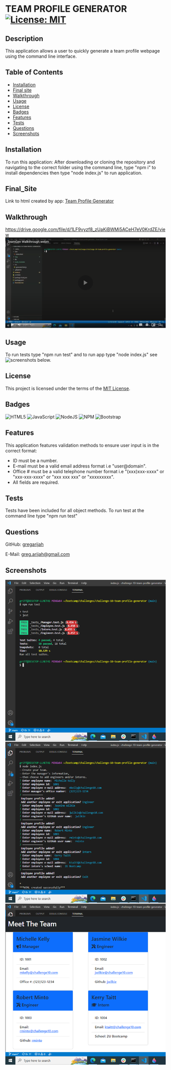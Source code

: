 # TEAM PROFILE GENERATOR	[![License: MIT](https://img.shields.io/badge/License-MIT-yellow.svg)](https://choosealicense.com/licenses/mit/)

## Description

This application allows a user to quickly generate a team profile webpage using the command line interface.

## Table of Contents

- [Installation](#installation)
- [Final site](#final_site)
- [Walkthrough](#walkthrough)
- [Usage](#usage)
- [License](#license)
- [Badges](#badges)
- [Features](#features)
- [Tests](#tests)
- [Questions](#questions)
- [Screenshots](#screenshots)

## Installation

To run this application:  After downloading or cloning the repository and navigating to the correct folder using the command line, type "npm i" to install dependencies then type  "node index.js"  to run application.

## Final_Site

Link to html created by app:  [Team Profile Generator](./index.html) 

## Walkthrough

https://drive.google.com/file/d/1LF9vyzf8_zUaKiBWMi5ACeH7eV0KrdZE/view
[![videolink](./img/screenshot_video.png)](https://drive.google.com/file/d/1LF9vyzf8_zUaKiBWMi5ACeH7eV0KrdZE/view)

## Usage

To run tests type "npm run test" and to run app type "node index.js"
see ![screenshots](#screenshots) below.

## License

This project is licensed under the terms of the [MIT License](https://choosealicense.com/licenses/mit/).

## Badges

![HTML5](https://img.shields.io/badge/html5-%23E34F26.svg?style=for-the-badge&logo=html5&logoColor=white) ![JavaScript](https://img.shields.io/badge/javascript-%23323330.svg?style=for-the-badge&logo=javascript&logoColor=%23F7DF1E) ![NodeJS](https://img.shields.io/badge/node.js-6DA55F?style=for-the-badge&logo=node.js&logoColor=white) ![NPM](https://img.shields.io/badge/NPM-%23000000.svg?style=for-the-badge&logo=npm&logoColor=white) ![Bootstrap](https://img.shields.io/badge/bootstrap-%23563D7C.svg?style=for-the-badge&logo=bootstrap&logoColor=white)

## Features

This application features validation methods to ensure user input is in the correct format:
- ID must be a number.
- E-mail must be a valid email address format i.e "user@domain".
- Office # must be a valid telephone number format i.e "(xxx)xxx-xxxx" or "xxx-xxx-xxxx" or "xxx xxx xxx" or "xxxxxxxxx".
- All fields are required.

## Tests

Tests have been included for all object methods. To run test at the command line type "npm run test"

## Questions

GitHub: [gregarijah](https://github.com/gregarijah) 

E-Mail: [greg.arijah@gmail.com](mailto:greg.arijah@gmail.com)

## Screenshots

![test-screenshot](./img/screenshot_test.png)
![app-screenshot](./img/screenshot_app.png)
![webpage-screenshot](./img/screenshot_webpage.png)



